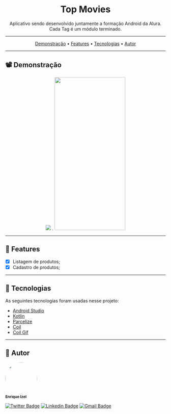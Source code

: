 <h1 align="center">Top Movies</h1>

<p align="center">
  Aplicativo sendo desenvolvido juntamente a formação Android da Alura.
  Cada Tag é um módulo terminado.
</p>

---

 <p align="center">
  <a href="#demonstracao">Demonstração</a> •
  <a href="#features">Features</a> •
  <a href="#tecnologias">Tecnologias</a> •
  <a href="#autor">Autor</a>
</p>

---

<h2 id="demonstracao">📽️ Demonstração</h2>

<p align="center">
  <img src="https://media.giphy.com/media/CCiH0ckJgwOQsTiVTU/giphy.gif" />
  <span width="50px">.</span>
  <img src="./demoOrgs2.gif" width="222px" height="480px" />
</p>

---

<h2 id="features">🚀 Features</h2>

- [x] Listagem de produtos;
- [x] Cadastro de produtos;

---

<h2 id="tecnologias"> 🤖 Tecnologias</h2>
As seguintes tecnologias foram usadas nesse projeto:

<ul>
  <li><a href="https://developer.android.com/studio">Android Studio</a></li>
  <li><a href="https://kotlinlang.org/">Kotlin</a></li>
  <li><a href="https://developer.android.com/kotlin/parcelize?hl=pt-br">Parcelize</a></li>
  <li><a href="https://coil-kt.github.io/coil/">Coil</a></li>
  <li><a href="https://coil-kt.github.io/coil/gifs/">Coil Gif</a></li>
</ul>

---

<h2 id="autor">👨 Autor</h2>

<a href="https://github.com/EnriqueIzel2">
 <img style="border-radius: 50%;" src="https://avatars3.githubusercontent.com/u/26115700?s=460&u=61b426b901b8fe02e12019b1fdb67bf0072d4f00&v=4" width="100px;" alt=""/>
 <br />
 <sub><b>Enrique Izel</b></sub>
</a>
 <br />

[![Twitter Badge](https://img.shields.io/badge/-@Enrique_Izel-1ca0f1?style=flat-square&labelColor=1ca0f1&logo=twitter&logoColor=white&link=https://twitter.com/Enrique_Izel)](https://twitter.com/Enrique_Izel)
[![Linkedin Badge](https://img.shields.io/badge/-Enrique-blue?style=flat-square&logo=Linkedin&logoColor=white&link=https://www.linkedin.com/in/enriqueizel/)](https://www.linkedin.com/in/enriqueizel)
[![Gmail Badge](https://img.shields.io/badge/-eleaoizel@gmail.com-c14438?style=flat-square&logo=Gmail&logoColor=white&link=mailto:eleaoizel@gmail.com)](mailto:eleaoizel@gmail.com)

